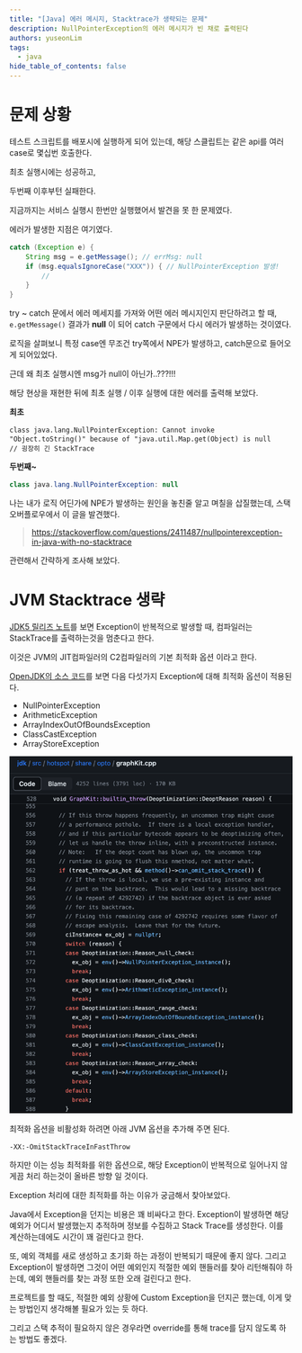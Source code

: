 ```yaml
---
title: "[Java] 에러 메시지, Stacktrace가 생략되는 문제"
description: NullPointerException의 에러 메시지가 빈 채로 출력된다
authors: yuseonLim
tags:
  - java
hide_table_of_contents: false
---
```


# 문제 상황

테스트 스크립트를 배포시에 실행하게 되어 있는데, 해당 스클립트는 같은 api를 여러 case로 몇십번 호출한다.

최초 실행시에는 성공하고,

두번째 이후부턴 실패한다.

지금까지는 서비스 실행시 한번만 실행했어서 발견을 못 한 문제였다.

에러가 발생한 지점은 여기였다.

```java
catch (Exception e) {
    String msg = e.getMessage(); // errMsg: null
    if (msg.equalsIgnoreCase("XXX")) { // NullPointerException 발생!
        //
    }
}
```

try ~ catch 문에서 에러 메세지를 가져와 어떤 에러 메시지인지 판단하려고 할 때, `e.getMessage()` 결과가 **null** 이 되어 catch 구문에서 다시 에러가 발생하는 것이였다.

로직을 살펴보니 특정 case엔 무조건 try쪽에서 NPE가 발생하고, catch문으로 들어오게 되어있었다.

근데 왜 최초 실행시엔 msg가 null이 아닌가..???!!!

해당 현상을 재현한 뒤에 최초 실행 / 이후 실행에 대한 에러를 출력해 보았다.

**최초**

```
class java.lang.NullPointerException: Cannot invoke "Object.toString()" because of "java.util.Map.get(Object) is null
// 굉장히 긴 StackTrace
```

**두번째~**

```java
class java.lang.NullPointerException: null
```

나는 내가 로직 어딘가에 NPE가 발생하는 원인을 놓친줄 알고 며칠을 삽질했는데, 스택오버플로우에서 이 글을 발견했다.

> https://stackoverflow.com/questions/2411487/nullpointerexception-in-java-with-no-stacktrace

관련해서 간략하게 조사해 보았다.

# JVM Stacktrace 생략

[JDK5 릴리즈 노트](https://www.oracle.com/java/technologies/javase/release-notes-introduction.html)를 보면 Exception이 반복적으로 발생할 때, 컴파일러는 StackTrace를 출력하는것을 멈춘다고 한다.

이것은 JVM의 JIT컴파일러의 C2컴파일러의 기본 최적화 옵션 이라고 한다.

[OpenJDK의 소스 코드](https://github.com/openjdk/jdk/blob/master/src/hotspot/share/opto/graphKit.cpp#L528)를 보면 다음 다섯가지 Exception에 대해 최적화 옵션이 적용된다.

- NullPointerException
- ArithmeticException
- ArrayIndexOutOfBoundsException
- ClassCastException
- ArrayStoreException

![](../static/img/post-img/20240205210954.png)

최적화 옵션을 비활성화 하려면 아래 JVM 옵션을 추가해 주면 된다.

```
-XX:-OmitStackTraceInFastThrow
```

하지만 이는 성능 최적화를 위한 옵션으로, 해당 Exception이 반복적으로 일어나지 않게끔 처리 하는것이 올바른 방향 일 것이다.

Exception 처리에 대한 최적화를 하는 이유가 궁금해서 찾아보았다.

Java에서 Exception을 던지는 비용은 꽤 비싸다고 한다. Exception이 발생하면 해당 예외가 어디서 발생했는지 추적하며 정보를 수집하고 Stack Trace를 생성한다. 이를 계산하는데에도 시간이 꽤 걸린다고 한다.

또, 예외 객체를 새로 생성하고 초기화 하는 과정이 반복되기 때문에 좋지 않다. 그리고 Exception이 발생하면 그것이 어떤 예외인지 적절한 예외 핸들러를 찾아 리턴해줘야 하는데, 예외 핸들러를 찾는 과정 또한 오래 걸린다고 한다.

프로젝트를 할 때도, 적절한 예외 상황에 Custom Exception을 던지곤 했는데, 이게 맞는 방법인지 생각해볼 필요가 있는 듯 하다.

그리고 스택 추적이 필요하지 않은 경우라면 override를 통해 trace를 담지 않도록 하는 방법도 좋겠다.
